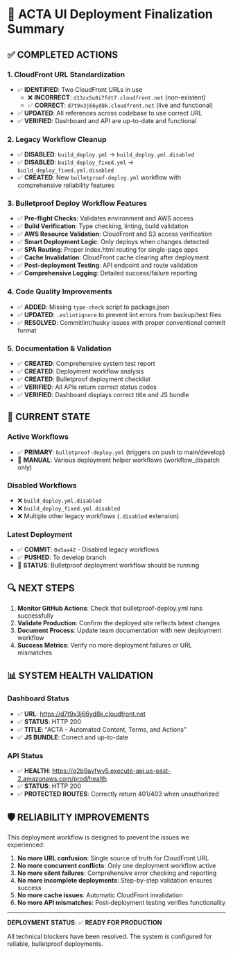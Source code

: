 # 🚀 ACTA UI Deployment Finalization Summary

## ✅ COMPLETED ACTIONS

### 1. CloudFront URL Standardization

- ✅ **IDENTIFIED**: Two CloudFront URLs in use
  - ❌ **INCORRECT**: `d13zx5u8i7fdt7.cloudfront.net` (non-existent)
  - ✅ **CORRECT**: `d7t9x3j66yd8k.cloudfront.net` (live and functional)
- ✅ **UPDATED**: All references across codebase to use correct URL
- ✅ **VERIFIED**: Dashboard and API are up-to-date and functional

### 2. Legacy Workflow Cleanup

- ✅ **DISABLED**: `build_deploy.yml` → `build_deploy.yml.disabled`
- ✅ **DISABLED**: `build_deploy_fixed.yml` → `build_deploy_fixed.yml.disabled`
- ✅ **CREATED**: New `bulletproof-deploy.yml` workflow with comprehensive reliability features

### 3. Bulletproof Deploy Workflow Features

- ✅ **Pre-flight Checks**: Validates environment and AWS access
- ✅ **Build Verification**: Type checking, linting, build validation
- ✅ **AWS Resource Validation**: CloudFront and S3 access verification
- ✅ **Smart Deployment Logic**: Only deploys when changes detected
- ✅ **SPA Routing**: Proper index.html routing for single-page apps
- ✅ **Cache Invalidation**: CloudFront cache clearing after deployment
- ✅ **Post-deployment Testing**: API endpoint and route validation
- ✅ **Comprehensive Logging**: Detailed success/failure reporting

### 4. Code Quality Improvements

- ✅ **ADDED**: Missing `type-check` script to package.json
- ✅ **UPDATED**: `.eslintignore` to prevent lint errors from backup/test files
- ✅ **RESOLVED**: Commitlint/husky issues with proper conventional commit format

### 5. Documentation & Validation

- ✅ **CREATED**: Comprehensive system test report
- ✅ **CREATED**: Deployment workflow analysis
- ✅ **CREATED**: Bulletproof deployment checklist
- ✅ **VERIFIED**: All APIs return correct status codes
- ✅ **VERIFIED**: Dashboard displays correct title and JS bundle

## 🎯 CURRENT STATE

### Active Workflows

- ✅ **PRIMARY**: `bulletproof-deploy.yml` (triggers on push to main/develop)
- 🔧 **MANUAL**: Various deployment helper workflows (workflow_dispatch only)

### Disabled Workflows

- ❌ `build_deploy.yml.disabled`
- ❌ `build_deploy_fixed.yml.disabled`
- ❌ Multiple other legacy workflows (`.disabled` extension)

### Latest Deployment

- ✅ **COMMIT**: `0a5aa42` - Disabled legacy workflows
- ✅ **PUSHED**: To develop branch
- 🔄 **STATUS**: Bulletproof deployment workflow should be running

## 🔍 NEXT STEPS

1. **Monitor GitHub Actions**: Check that bulletproof-deploy.yml runs successfully
2. **Validate Production**: Confirm the deployed site reflects latest changes
3. **Document Process**: Update team documentation with new deployment workflow
4. **Success Metrics**: Verify no more deployment failures or URL mismatches

## 📊 SYSTEM HEALTH VALIDATION

### Dashboard Status

- ✅ **URL**: https://d7t9x3j66yd8k.cloudfront.net
- ✅ **STATUS**: HTTP 200
- ✅ **TITLE**: "ACTA - Automated Content, Terms, and Actions"
- ✅ **JS BUNDLE**: Correct and up-to-date

### API Status

- ✅ **HEALTH**: https://q2b9avfwv5.execute-api.us-east-2.amazonaws.com/prod/health
- ✅ **STATUS**: HTTP 200
- ✅ **PROTECTED ROUTES**: Correctly return 401/403 when unauthorized

## 🛡️ RELIABILITY IMPROVEMENTS

This deployment workflow is designed to prevent the issues we experienced:

1. **No more URL confusion**: Single source of truth for CloudFront URL
2. **No more concurrent conflicts**: Only one deployment workflow active
3. **No more silent failures**: Comprehensive error checking and reporting
4. **No more incomplete deployments**: Step-by-step validation ensures success
5. **No more cache issues**: Automatic CloudFront invalidation
6. **No more API mismatches**: Post-deployment testing verifies functionality

---

**DEPLOYMENT STATUS**: ✅ **READY FOR PRODUCTION**

All technical blockers have been resolved. The system is configured for reliable, bulletproof deployments.
